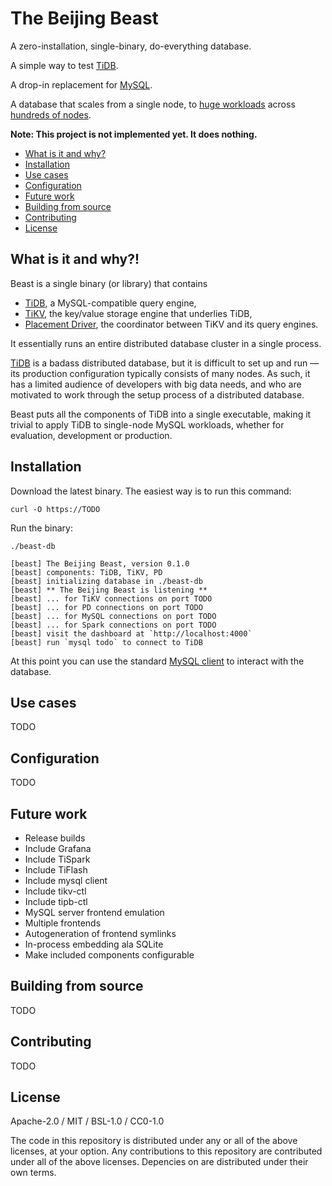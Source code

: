 # The Beijing Beast

A zero-installation, single-binary, do-everything database.

A simple way to test [TiDB][l].

A drop-in replacement for [MySQL][l].

A database that scales from a single node, to [huge workloads][l] across [hundreds of nodes][l].

**Note: This project is not implemented yet. It does nothing.**


- [What is it and why?][l]
- [Installation][l]
- [Use cases][l]
- [Configuration][l]
- [Future work][l]
- [Building from source][l]
- [Contributing][l]
- [License][l]


## What is it and why?!

Beast is a single binary (or library) that contains

- [TiDB][l], a MySQL-compatible query engine,
- [TiKV][l], the key/value storage engine that underlies TiDB,
- [Placement Driver][l], the coordinator between TiKV and its query engines.

It essentially runs an entire distributed database cluster in a single process.

[TiDB][l] is a badass distributed database, but it is difficult to set up and
run &mdash; its production configuration typically consists of many nodes. As
such, it has a limited audience of developers with big data needs, and who are
motivated to work through the setup process of a distributed database.

Beast puts all the components of TiDB into a single executable, making it
trivial to apply TiDB to single-node MySQL workloads, whether for evaluation,
development or production.


## Installation

Download the latest binary. The easiest way is to run this command:

```
curl -O https://TODO
```

Run the binary:

```
./beast-db

[beast] The Beijing Beast, version 0.1.0
[beast] components: TiDB, TiKV, PD
[beast] initializing database in ./beast-db
[beast] ** The Beijing Beast is listening **
[beast] ... for TiKV connections on port TODO
[beast] ... for PD connections on port TODO
[beast] ... for MySQL connections on port TODO
[beast] ... for Spark connections on port TODO
[beast] visit the dashboard at `http://localhost:4000`
[beast] run `mysql todo` to connect to TiDB
```

At this point you can use the standard [MySQL client][l] to interact with the database.


## Use cases

TODO


## Configuration

TODO


## Future work

- Release builds
- Include Grafana
- Include TiSpark
- Include TiFlash
- Include mysql client
- Include tikv-ctl
- Include tipb-ctl
- MySQL server frontend emulation
- Multiple frontends
- Autogeneration of frontend symlinks
- In-process embedding ala SQLite
- Make included components configurable


## Building from source

TODO


## Contributing

TODO


## License

Apache-2.0 / MIT / BSL-1.0 / CC0-1.0

The code in this repository is distributed under any or all of the above
licenses, at your option. Any contributions to this repository are contributed
under all of the above licenses. Depencies on are distributed under their own
terms.


[l]: todo